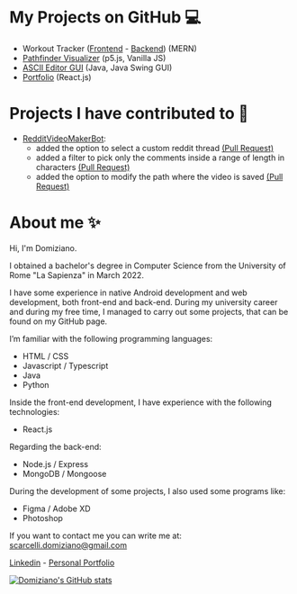 
# My Projects on GitHub 💻

- Workout Tracker ([Frontend](https://github.com/DomizianoScarcelli/workout-tracker) - [Backend](https://github.com/DomizianoScarcelli/workout-tracker-backend)) (MERN)
- [Pathfinder Visualizer](https://github.com/DomizianoScarcelli/pathfinder-visualizer) (p5.js, Vanilla JS)
- [ASCII Editor GUI](https://github.com/DomizianoScarcelli/ascii-editor-refactor) (Java, Java Swing GUI)
- [Portfolio](https://github.com/DomizianoScarcelli/portfolio) (React.js)

# Projects I have contributed to 🙏

- [RedditVideoMakerBot](https://github.com/elebumm/RedditVideoMakerBot): 
  - added the option to select a custom reddit thread [(Pull Request)](https://github.com/elebumm/RedditVideoMakerBot/pull/238)
  - added a filter to pick only the comments inside a range of length in characters [(Pull Request)](https://github.com/elebumm/RedditVideoMakerBot/pull/261)
  - added the option to modify the path where the video is saved [(Pull Request)](https://github.com/elebumm/RedditVideoMakerBot/pull/333/)

# About me ✨
Hi, I'm Domiziano.

I obtained a bachelor's degree in Computer Science from the University of Rome "La Sapienza" in March 2022. 

I have some experience in native Android development and web development, both front-end and back-end. 
During my university career and during my free time, I managed to carry out some projects, that can be found on my GitHub page. 

I’m familiar with the following programming languages:
- HTML / CSS
- Javascript / Typescript
- Java
- Python 

Inside the front-end development, I have experience with the following technologies:
- React.js

Regarding the back-end:
- Node.js / Express
- MongoDB / Mongoose

During the development of some projects, I also used some programs like:
- Figma / Adobe XD
- Photoshop

If you want to contact me you can write me at: [scarcelli.domiziano@gmail.com](mailto:scarcelli.domiziano@gmail.com)

[Linkedin](https://www.linkedin.com/in/domiziano-scarcelli/) - [Personal Portfolio](https://domiziano.netlify.com)

[![Domiziano's GitHub stats](https://github-readme-stats.vercel.app/api?username=DomizianoScarcelli)](https://github.com/anuraghazra/github-readme-stats)
